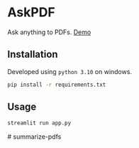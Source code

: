 # AskPDF

Ask anything to PDFs.
[Demo](https://askpdfs.streamlit.app/)

## Installation

Developed using `python 3.10` on windows.

```bash
pip install -r requirements.txt
```

## Usage

```bash
streamlit run app.py
```

#   s u m m a r i z e - p d f s  
 